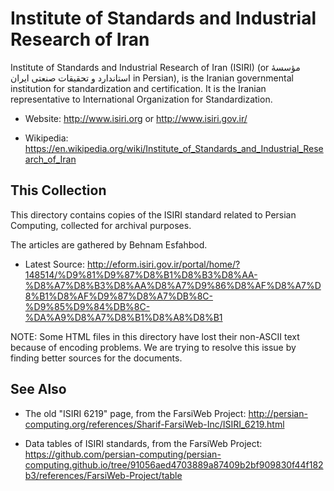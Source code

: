 # Institute of Standards and Industrial Research of Iran

Institute of Standards and Industrial Research of Iran (ISIRI) (or مؤسسهٔ
استاندارد و تحقیقات صنعتی ایران in Persian), is the Iranian governmental
institution for standardization and certification. It is the Iranian
representative to International Organization for Standardization.

* Website: <http://www.isiri.org> or <http://www.isiri.gov.ir/>

* Wikipedia:
  <https://en.wikipedia.org/wiki/Institute_of_Standards_and_Industrial_Research_of_Iran>

## This Collection

This directory contains copies of the ISIRI standard related to Persian
Computing, collected for archival purposes.

The articles are gathered by Behnam Esfahbod.

* Latest Source:
  <http://eform.isiri.gov.ir/portal/home/?148514/%D9%81%D9%87%D8%B1%D8%B3%D8%AA-%D8%A7%D8%B3%D8%AA%D8%A7%D9%86%D8%AF%D8%A7%D8%B1%D8%AF%D9%87%D8%A7%DB%8C-%D9%85%D9%84%DB%8C-%DA%A9%D8%A7%D8%B1%D8%A8%D8%B1>

NOTE: Some HTML files in this directory have lost their non-ASCII text because
of encoding problems. We are trying to resolve this issue by finding better
sources for the documents.

## See Also

* The old "ISIRI 6219" page, from the FarsiWeb Project:
  <http://persian-computing.org/references/Sharif-FarsiWeb-Inc/ISIRI_6219.html>

* Data tables of ISIRI standards, from the FarsiWeb Project:
  <https://github.com/persian-computing/persian-computing.github.io/tree/91056aed4703889a87409b2bf909830f44f182b3/references/FarsiWeb-Project/table>
